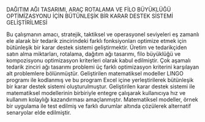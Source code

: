 DAĞITIM AĞI TASARIMI, ARAÇ ROTALAMA VE FİLO BÜYÜKLÜĞÜ OPTİMİZASYONU İÇİN BÜTÜNLEŞİK BİR KARAR DESTEK SİSTEMİ GELİŞTİRİLMESİ

Bu çalışmanın amacı, stratejik, taktiksel ve operasyonel seviyeleri eş zamanlı ele alarak bir tedarik zincirindeki farklı fonksiyonları optimize etmek için bütünleşik bir karar destek sistemi geliştirmektir. Üretim ve tedarikçiden satın alma miktarları, rotalama, dağıtım ağı tasarımı, filo büyüklüğü ve kompozisyonu optimizasyon kriterleri olarak kabul edilmiştir. Çok aşamalı tedarik zinciri ağı tasarımı problemi üç farklı optimizasyon kriterini karşılayan alt problemlere bölünmüştür. Geliştirilen matematiksel modeller LINGO programı ile kodlanmış ve bu program Excel içine yerleştirilerek bütünleşik bir karar destek sistemi oluşturulmuştur. Geliştirilen karar destek sistemi ile matematiksel modellerinin birbiriyle entegre çalışarak kullanıcıya hız ve kullanım kolaylığı kazandırması amaçlanmıştır. Matematiksel modeller, örnek bir uygulama ile test edilmiş ve farklı durumlar altında çözülerek alternatif senaryolar elde edilmiştir.  
